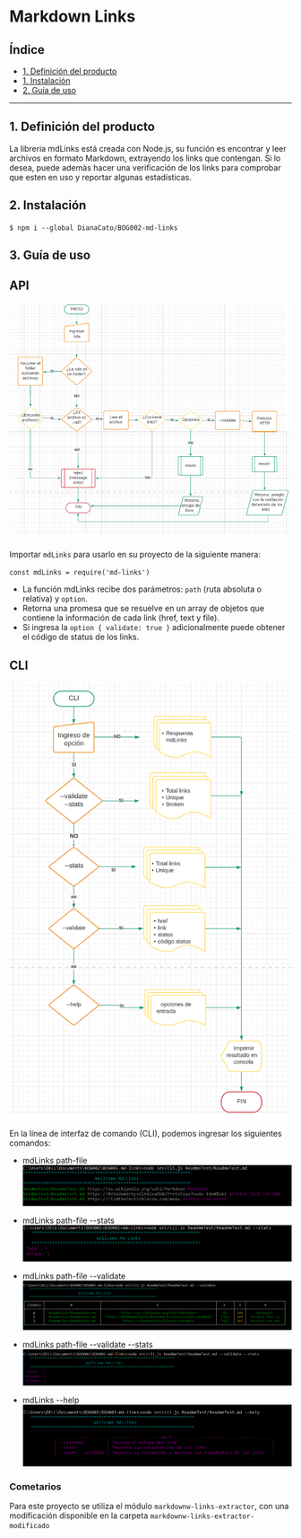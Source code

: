 # Markdown Links

## Índice

* [1. Definición del producto](#1-Definición-del-producto)
* [1. Instalación](#2-Instalación)
* [2. Guía de uso](#3-guía-de-uso)

***

## 1. Definición del producto

La libreria mdLinks está creada con Node.js, su función es encontrar y leer archivos en formato Markdown, extrayendo los links que contengan. Si lo desea, puede ademàs hacer una verificación de los links para comprobar que esten en uso y reportar algunas estadísticas.

## 2. Instalación

`$ npm i --global DianaCato/BOG002-md-links`   


## 3. Guía de uso

## API

![Diagrama-de-flujo-mdLinks](./img/apiDiagrama.png)

Importar `mdLinks` para usarlo en su proyecto de la siguiente manera:

`const mdLinks = require('md-links')`

* La función mdLinks recibe dos parámetros: `path` (ruta absoluta o relativa) y `option`.
* Retorna una promesa que se resuelve en un array de objetos que contiene la información de cada link (href, text y file).
* Si ingresa la `option { validate: true }` adicionalmente puede obtener el código de status de los links.


## CLI

![Diagrama-de-flujo-CLI](./img/cliDiagrama.png)

En la línea de interfaz de comando (CLI), podemos ingresar los siguientes comandos:

* mdLinks path-file
![mdLinks-path](./img/mdLinks-path.PNG)

* mdLinks path-file --stats
![mdLinks-path-stats](./img/mdLinks-path-stats.PNG)

* mdLinks path-file --validate
![mdLinks-path-validate](./img/mdLinks-path-validate.PNG)

* mdLinks path-file --validate --stats
![mdLinks-path-validate-stats](./img/mdLinks-path-validate-stats.PNG)

* mdLinks --help
![mdLinks-help](./img/mdlinks-help.PNG)

### Cometarios

Para este proyecto se utiliza el módulo `markdownw-links-extractor`, con una modificación disponible en la carpeta `markdownw-links-extractor-modificado`
